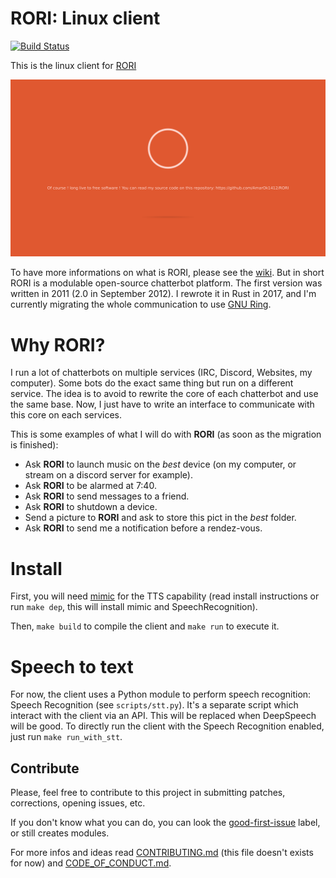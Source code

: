 # RORI: Linux client

[![Build Status](https://travis-ci.org/AmarOk1412/rori_linux_client.svg?branch=master)](https://travis-ci.org/AmarOk1412/rori_linux_client)

This is the linux client for [RORI](http://github.com/AmarOk1412/RORI)

![](rsc/RORI.png)

To have more informations on what is RORI, please see the [wiki](https://github.com/AmarOk1412/rori_core/wiki). But in short RORI is a modulable open-source chatterbot platform. The first version was written in 2011 (2.0 in September 2012). I rewrote it in Rust in 2017, and I'm currently migrating the whole communication to use [GNU Ring](https://ring.cx).

# Why RORI?

I run a lot of chatterbots on multiple services (IRC, Discord, Websites, my computer). Some bots do the exact same thing but run on a different service. The idea is to avoid to rewrite the core of each chatterbot and use the same base. Now, I just have to write an interface to communicate with this core on each services.

This is some examples of what I will do with **RORI** (as soon as the migration is finished):
+ Ask **RORI** to launch music on the *best* device (on my computer, or stream on a discord server for example).
+ Ask **RORI** to be alarmed at 7:40.
+ Ask **RORI** to send messages to a friend.
+ Ask **RORI** to shutdown a device.
+ Send a picture to **RORI** and ask to store this pict in the *best* folder.
+ Ask **RORI** to send me a notification before a rendez-vous.

# Install

First, you will need [mimic](https://github.com/MycroftAI/mimic) for the TTS capability (read install instructions or run `make dep`, this will install mimic and SpeechRecognition).

Then, `make build` to compile the client and `make run` to execute it.

# Speech to text

For now, the client uses a Python module to perform speech recognition: Speech Recognition (see `scripts/stt.py`). It's a separate script which interact with the client via an API. This will be replaced when DeepSpeech will be good. To directly run the client with the Speech Recognition enabled, just run `make run_with_stt`.

## Contribute

Please, feel free to contribute to this project in submitting patches, corrections, opening issues, etc.

If you don't know what you can do, you can look the [good-first-issue](https://github.com/AmarOk1412/rori_linux_client/issues?q=is%3Aissue+is%3Aopen+label%3A%22good+first+issue%22) label, or still creates modules.

For more infos and ideas read [CONTRIBUTING.md](/CONTRIBUTING.md) (this file doesn't exists for now) and [CODE_OF_CONDUCT.md](/CODE_OF_CONDUCT.md).
